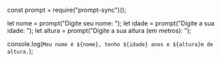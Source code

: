 const prompt = require("prompt-sync")();

let nome = prompt("Digite seu nome: ");
let idade = prompt("Digite a sua idade: ");
let altura = prompt("Digite a sua altura (em metros): ");

console.log(`Meu nome é ${nome}, tenho ${idade} anos e ${altura}m de altura.`);
